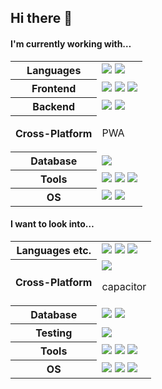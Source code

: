 ## Hi there 👋

#### I'm currently working with…

<table>
  <tr>
    <th>Languages</th>
    <td>
      <img src="https://skillicons.dev/icons?i=js"/>
      <img src="https://skillicons.dev/icons?i=ts"/>
    </td>
  </tr>
  <tr>
    <th>Frontend</th>
    <td>
      <img src="https://skillicons.dev/icons?i=html"/>
      <img src="https://skillicons.dev/icons?i=css"/>
      <img src="https://skillicons.dev/icons?i=react"/>
    </td>
  </tr>
  <tr>
    <th>Backend</th>
    <td>
      <img src="https://skillicons.dev/icons?i=nodejs"/>
      <img src="https://skillicons.dev/icons?i=express"/>
    </td>
  </tr>
  <tr>
    <th>Cross-Platform</th>
    <td>
    <p>PWA</p>
    </td>
  </tr>
  <tr>
    <th>Database</th>
    <td>
      <img src="https://skillicons.dev/icons?i=sqlite"/>
    </td>
  </tr>
  <tr>
    <th>Tools</th>
    <td>
      <img src="https://skillicons.dev/icons?i=vscode"/>
      <img src="https://skillicons.dev/icons?i=git"/>
      <img src="https://skillicons.dev/icons?i=github"/>
    </td>
  </tr>
  <tr>
    <th>OS</th>
    <td>
      <img src="https://skillicons.dev/icons?i=apple"/>
      <img src="https://skillicons.dev/icons?i=raspberrypi"/>
    </td>
  </tr>
</table>

#### I want to look into…

<table>
  <tr>
    <th>Languages etc.</th>
    <td>
      <img src="https://skillicons.dev/icons?i=bash"/>
      <img src="https://skillicons.dev/icons?i=md"/>
      <img src="https://skillicons.dev/icons?i=regex"/>
    </td>
  </tr>
  <tr>
    <th>Cross-Platform</th>
    <td>
      <img src="https://skillicons.dev/icons?i=electron"/>
      <p>capacitor</p>
    </td>
  </tr>
  <tr>
    <th>Database</th>
    <td>
      <img src="https://skillicons.dev/icons?i=mysql"/> 
      <img src="https://skillicons.dev/icons?i=postgres"/>
    </td>
  </tr>
  <tr>
    <th>Testing</th>
    <td>
    <img src="https://skillicons.dev/icons?i=jest"/>
    </td>
  </tr>
  <tr>
    <th>Tools</th>
    <td>
    <img src="https://skillicons.dev/icons?i=cloudflare"/>
    <img src="https://skillicons.dev/icons?i=docker"/>
    <img src="https://skillicons.dev/icons?i=nginx"/>
    </td>
  </tr>
  <tr>
    <th>OS</th>
    <td>
    <img src="https://skillicons.dev/icons?i=linux"/>
    <img src="https://skillicons.dev/icons?i=ubuntu"/>
    <img src="https://skillicons.dev/icons?i=mint"/>
    </td>
  </tr>
</table>
